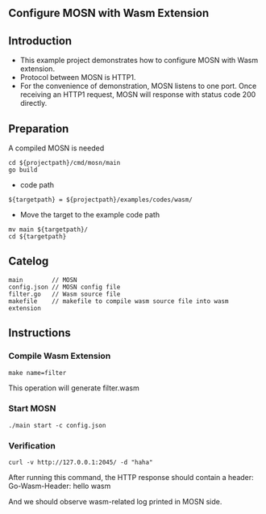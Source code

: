 ## Configure MOSN with Wasm Extension

## Introduction

+ This example project demonstrates how to configure MOSN with Wasm extension.
+ Protocol between MOSN is HTTP1.
+ For the convenience of demonstration, MOSN listens to one port. Once receiving an HTTP1 request, MOSN will response with status code 200 directly.

## Preparation

A compiled MOSN is needed
```
cd ${projectpath}/cmd/mosn/main
go build
```

+ code path

```
${targetpath} = ${projectpath}/examples/codes/wasm/
```

+ Move the target to the example code path

```
mv main ${targetpath}/
cd ${targetpath}
```

## Catelog

```
main        // MOSN
config.json // MOSN config file
filter.go   // Wasm source file
makefile    // makefile to compile wasm source file into wasm extension
```

## Instructions

### Compile Wasm Extension

```
make name=filter
```

This operation will generate filter.wasm

### Start MOSN

```
./main start -c config.json
```

### Verification

```
curl -v http://127.0.0.1:2045/ -d "haha"
```

After running this command, the HTTP response should contain a header: Go-Wasm-Header: hello wasm

And we should observe wasm-related log printed in MOSN side.